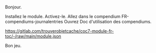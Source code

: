 Bonjour.

Installez le module.
Activez-le.
Allez dans le compendium FR-compendiums-journalentries
Ouvrez Doc d'utilisation des compendiums.

https://gitlab.com/trouverobjetcache/coc7-module-fr-toc/-/raw/main/module.json

Bon jeu.